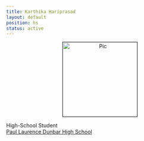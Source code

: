 ```yaml
---
title: Karthika Hariprasad
layout: default
position: hs
status: active
---
```

<div class="flex-container" >
 <div align="center"><img src="{{site.url}}/{{site.baseurl}}/assets/img/{{ page.thumb}}" alt="Pic" height="200px" width="200px" border="1px solid gray">
 </div>
 <div class = "justified">
   <p>High-School Student<br />
     <a href="https://www.fcps.net/dunbar">Paul Laurence Dunbar High School</a>
   </p>
 </div>
</div>
